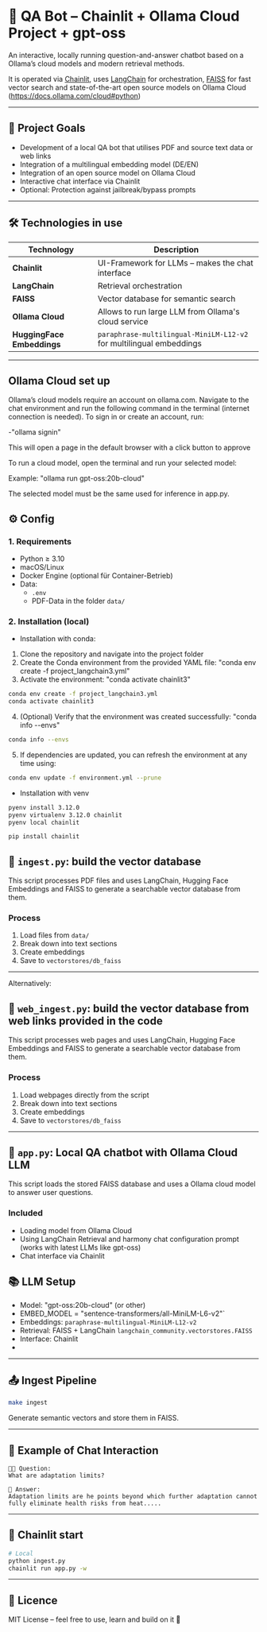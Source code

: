 # 🤖 QA Bot – Chainlit + Ollama Cloud Project + gpt-oss
An interactive, locally running question-and-answer chatbot based on a Ollama’s cloud models and modern retrieval methods. 

It is operated via [Chainlit](https://www.chainlit.io/), uses [LangChain](https://www.langchain.com/) for orchestration, [FAISS](https://github.com/facebookresearch/faiss) for fast vector search and state-of-the-art open
source models on Ollama Cloud (https://docs.ollama.com/cloud#python)

---

## 🚀 Project Goals
- Development of a local QA bot that utilises PDF and source text data or web links
- Integration of a multilingual embedding model (DE/EN)
- Integration of an open source model on Ollama Cloud
- Interactive chat interface via Chainlit
- Optional: Protection against jailbreak/bypass prompts

---


## 🛠 Technologies in use

| Technology                 | Description                                                           |
|----------------------------|-----------------------------------------------------------------------|
| **Chainlit**               | UI-Framework for LLMs – makes the chat interface                      |
| **LangChain**              | Retrieval orchestration                                               |
| **FAISS**                  | Vector database for semantic search                                   |
| **Ollama Cloud**           | Allows to run large LLM from Ollama's cloud service                   |
| **HuggingFace Embeddings** | `paraphrase-multilingual-MiniLM-L12-v2` for multilingual embeddings   |

---

## Ollama Cloud set up
 Ollama’s cloud models require an account on ollama.com. Navigate to the chat environment and run the following command in the terminal (internet connection is needed). To sign in or create an account, run:

-"ollama signin"

This will open a page in the default browser with a click button to approve

To run a cloud model, open the terminal and run your selected model:

Example: "ollama run gpt-oss:20b-cloud"

The selected model must be the same used for inference in app.py. 

## ⚙️ Config

### 1. Requirements

- Python ≥ 3.10
- macOS/Linux
- Docker Engine (optional für Container-Betrieb)
- Data:
  - `.env`
  - PDF-Data in the folder `data/`

### 2. Installation (local)

- Installation with conda:

1) Clone the repository and navigate into the project folder
2) Create the Conda environment from the provided YAML file: "conda env create -f project_langchain3.yml"
3) Activate the environment: "conda activate chainlit3"

```bash
conda env create -f project_langchain3.yml
conda activate chainlit3  
```
4) (Optional) Verify that the environment was created successfully: "conda info --envs"
```bash
conda info --envs
```
5) If dependencies are updated, you can refresh the environment at any time using: 
```bash
conda env update -f environment.yml --prune
```

- Installation with venv

```bash
pyenv install 3.12.0
pyenv virtualenv 3.12.0 chainlit
pyenv local chainlit
```
```bash
pip install chainlit
```

## 📄 `ingest.py`: build the vector database

This script processes PDF files and uses LangChain, Hugging Face Embeddings and FAISS to generate a searchable vector database from them.

### Process
1. Load files from `data/`
2. Break down into text sections
3. Create embeddings
4. Save to `vectorstores/db_faiss`

---
Alternatively:

## 📄 `web_ingest.py`: build the vector database from web links provided in the code

This script processes web pages and uses LangChain, Hugging Face Embeddings and FAISS to generate a searchable vector database from them.

### Process
1. Load webpages directly from the script
2. Break down into text sections
3. Create embeddings
4. Save to `vectorstores/db_faiss`

---


## 🧠 `app.py`: Local QA chatbot with Ollama Cloud LLM

This script loads the stored FAISS database and uses a Ollama cloud model to answer user questions.

### Included

- Loading model from Ollama Cloud
- Using LangChain Retrieval and harmony chat configuration prompt (works with latest LLMs like gpt-oss)
- Chat interface via Chainlit

## 📚 LLM Setup

- Model: "gpt-oss:20b-cloud" (or other)
- EMBED_MODEL = "sentence-transformers/all-MiniLM-L6-v2"`
- Embeddings: `paraphrase-multilingual-MiniLM-L12-v2`
- Retrieval: FAISS + LangChain `langchain_community.vectorstores.FAISS`
- Interface: Chainlit
-

---

## 📤 Ingest Pipeline

```bash
make ingest
```
Generate semantic vectors and store them in FAISS.

---

## 🧠 Example of Chat Interaction

```text
🧑‍💻 Question:
What are adaptation limits?

🤖 Answer:
Adaptation limits are he points beyond which further adaptation cannot fully eliminate health risks from heat.....
```

---

## 🧠 Chainlit start

```bash
# Local
python ingest.py
chainlit run app.py -w

```

---

## 📎 Licence

MIT License – feel free to use, learn and build on it 🚀
